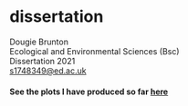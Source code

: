 # dissertation


Dougie Brunton\
Ecological and Environmental Sciences (Bsc) \
Dissertation 2021\
s1748349@ed.ac.uk

#### See the plots I have produced so far [here](https://github.com/goldeneaglewarrior/dissertation/blob/main/images/some_images.md/)
